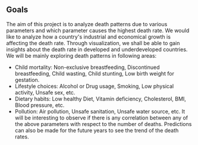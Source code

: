 
## Goals
The aim of this project is to analyze death patterns due to various parameters and which parameter causes the highest death rate. We would like to analyze how a country's industrial and economical growth is affecting the death rate. Through visualization, we shall be able to gain insights about the death rate in developed and underdeveloped countries. We will be mainly exploring death patterns in following areas:
-  Child mortality: Non-exclusive breastfeeding, Discontinued breastfeeding, Child wasting, Child stunting, Low birth weight for gestation.
-  Lifestyle choices: Alcohol or Drug usage, Smoking, Low physical activity, Unsafe sex, etc.
- Dietary habits: Low healthy Diet, Vitamin deficiency, Cholesterol, BMI, Blood pressure, etc.
- Pollution: Air pollution, Unsafe sanitation, Unsafe water source, etc.
It will be interesting to observe if there is any correlation between any of the above parameters with respect to the number of deaths. Predictions can also be made for the future years to see the trend of the death rates.

